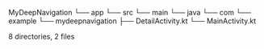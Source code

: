 MyDeepNavigation
└── app
    └── src
        └── main
            └── java
                └── com
                    └── example
                        └── mydeepnavigation
                            ├── DetailActivity.kt
                            └── MainActivity.kt

8 directories, 2 files
